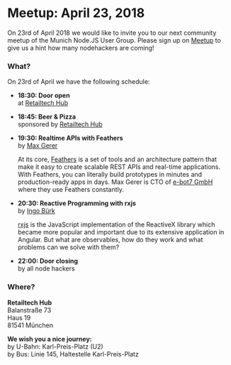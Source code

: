 # Meetup: April 23, 2018

On 23rd of April 2018 we would like to invite you to our next community meetup of the Munich Node.JS User Group. 
Please sign up on [Meetup](https://www.meetup.com/Munich-Node-js-User-Group/events/249663471/) to give us a hint how many nodehackers are coming!

### What?

On 23rd of April we have the following schedule:

*   **18:30: Door open**  
    at [Retailtech Hub](http://www.retailtechhub.com/)
    
*   **18:45: Beer & Pizza**  
    sponsored by [Retailtech Hub](http://www.retailtechhub.com/)
    

*   **19:30: Realtime APIs with Feathers**  
    by [Max Gerer](/speakers.html#maxg)
 
    At its core, [Feathers](https://feathersjs.com/) is a set of tools and an
    architecture pattern that make it easy to create scalable REST APIs and
    real-time applications. With Feathers, you can literally build prototypes in
    minutes and production-ready apps in days. Max Gerer is CTO of [e-bot7 GmbH](https://e-bot7.de)
    where they use Feathers constantly.

*   **20:30: Reactive Programming with rxjs**  
    by [Ingo Bürk](/speakers.html#ingob)
  
    [rxjs](http://reactivex.io/rxjs/) is the JavaScript implementation of the
    ReactiveX library which became more popular and important due to its extensive
    application in Angular. But what are observables, how do they work and what
    problems can we solve with them?
  
*   **22:00: Door closing**  
    by all node hackers
  
### Where?

**Retailtech Hub**  
Balanstraße 73  
Haus 19  
81541 München  

**We wish you a nice journey:**  
by U-Bahn: Karl-Preis-Platz (U2)  
by Bus: Linie 145, Haltestelle Karl-Preis-Platz  

